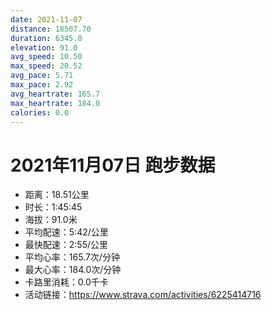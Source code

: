 ```yaml
---
date: 2021-11-07
distance: 18507.70
duration: 6345.0
elevation: 91.0
avg_speed: 10.50
max_speed: 20.52
avg_pace: 5.71
max_pace: 2.92
avg_heartrate: 165.7
max_heartrate: 184.0
calories: 0.0
---
```


# 2021年11月07日 跑步数据

- 距离：18.51公里
- 时长：1:45:45
- 海拔：91.0米
- 平均配速：5:42/公里
- 最快配速：2:55/公里
- 平均心率：165.7次/分钟
- 最大心率：184.0次/分钟
- 卡路里消耗：0.0千卡
- 活动链接：https://www.strava.com/activities/6225414716

